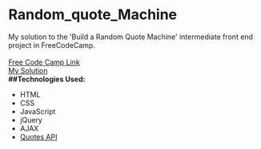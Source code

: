 # Random_quote_Machine
My solution to the 'Build a Random Quote Machine' intermediate front end project in FreeCodeCamp.
</br>
</br>
<a href="https://www.freecodecamp.com/challenges/build-a-random-quote-machine">Free Code Camp Link</a>
</br>
<a href="https://codepen.io/AswiniSurabhi/full/dWKjRE/">My Solution</a>
</br>
<b>##Technologies Used:</b>

<ul>
<li>HTML</li>
<li>CSS</li>
<li>JavaScript</li>
<li>jQuery</li>
<li>AJAX</li>
<a href="https://api.forismatic.com/api"><li>Quotes API</li></a>
